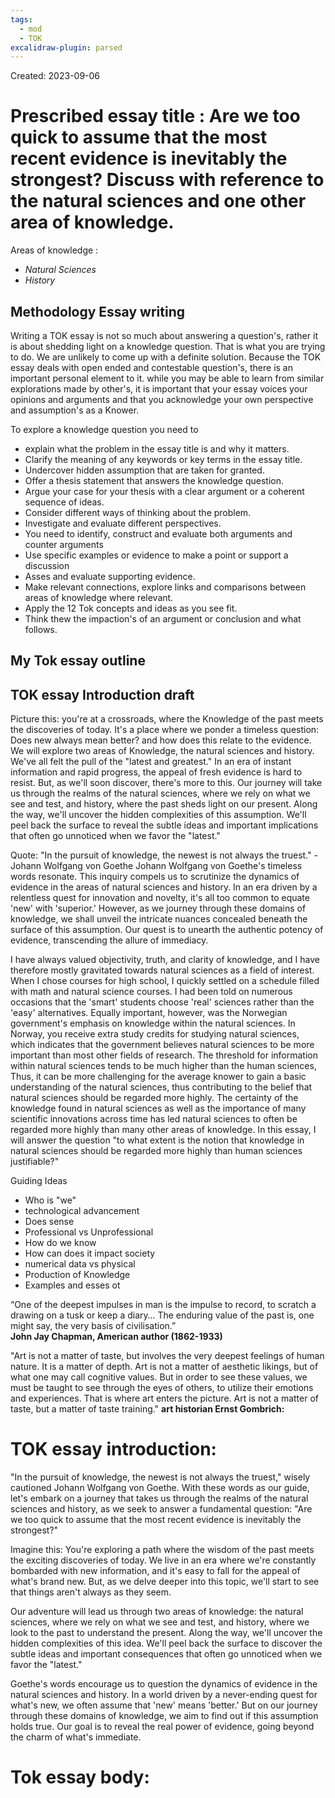 ```yaml
---
tags:
  - mod
  - TOK
excalidraw-plugin: parsed
---
```

Created: 2023-09-06 

# Prescribed essay title : **Are we too quick to assume that the most recent evidence is inevitably the strongest? Discuss with reference to the natural sciences and one other area of knowledge.** 

Areas of knowledge :
- *Natural Sciences*
- *History* 
## Methodology Essay writing

Writing a TOK essay is not so much about answering a question's, rather it is about shedding light on a knowledge question. That is what you are trying to do. We are unlikely to come up with a definite solution.
Because the TOK essay deals with open ended and contestable question's, there is an important personal element to it. while you may be able to learn from similar explorations made by other's, it is important that your essay voices your opinions and arguments and that you acknowledge your own perspective and assumption's as a Knower.

To explore a knowledge question you need to 
- explain what the problem in the essay title is and why it matters.
- Clarify the meaning of any keywords or key terms in the essay title. 
- Undercover hidden assumption that are taken for granted.
- Offer a thesis statement that answers the knowledge question.
- Argue your case for your thesis with a clear argument or a coherent sequence of ideas.
- Consider different ways of thinking about the problem.
- Investigate and evaluate different perspectives.
- You need to identify, construct and evaluate both arguments and counter arguments 
- Use specific examples or evidence to make a point or support a discussion
- Asses and evaluate supporting evidence.
- Make relevant connections, explore links and comparisons between areas of knowledge where relevant.
- Apply the 12 Tok concepts and ideas as you see fit.
- Think thew the impaction's of an argument or conclusion and what follows.

## My Tok essay outline


## TOK essay Introduction draft
Picture this: you're at a crossroads, where the Knowledge of the past meets the discoveries of today. It's a place where we ponder a timeless question: Does new always mean better? and how does this relate to the evidence. We will explore two areas of Knowledge, the natural sciences and history.
We've all felt the pull of the "latest and greatest." In an era of instant information and rapid progress, the appeal of fresh evidence is hard to resist. But, as we'll soon discover, there's more to this.
Our journey will take us through the realms of the natural sciences, where we rely on what we see and test, and history, where the past sheds light on our present. Along the way, we'll uncover the hidden complexities of this assumption. We'll peel back the surface to reveal the subtle ideas and important implications that often go unnoticed when we favor the "latest."

Quote: "In the pursuit of knowledge, the newest is not always the truest." - Johann Wolfgang von Goethe
Johann Wolfgang von Goethe's timeless words resonate. This inquiry compels us to scrutinize the dynamics of evidence in the areas of natural sciences and history. In an era driven by a relentless quest for innovation and novelty, it's all too common to equate 'new' with 'superior.' However, as we journey through these domains of knowledge, we shall unveil the intricate nuances concealed beneath the surface of this assumption. Our quest is to unearth the authentic potency of evidence, transcending the allure of immediacy.

I have always valued objectivity, truth, and clarity of knowledge, and I have therefore mostly
gravitated towards natural sciences as a field of interest. When I chose courses for high school, I quickly settled on a schedule filled with math and natural science courses. I had been told on numerous occasions that the 'smart' students choose 'real' sciences rather than the 'easy' alternatives. Equally important, however, was the Norwegian government's emphasis on knowledge within the natural sciences. In Norway, you receive extra study credits for studying natural sciences, which indicates that the government believes natural sciences to be more important than most other fields of research. The threshold for information within natural sciences tends to be much higher than the human sciences, Thus, it can be more challenging for the average knower to gain a basic understanding of the natural sciences, thus contributing to the belief that natural sciences should be regarded more highly. The certainty of the knowledge found in natural sciences as well as the importance of many scientific innovations across time has led natural sciences to often be regarded more highly than many other areas of knowledge. In this essay, I will answer the question "to what extent is the notion that knowledge in natural sciences should be regarded more highly than human sciences justifiable?"

Guiding Ideas
 - Who is "we"
 - technological advancement 
 - Does sense  
 - Professional vs Unprofessional
 - How do we know
 - How can does it impact society
 - numerical data vs physical
 - Production of Knowledge
 - Examples and esses ot


“One of the deepest impulses in man is the impulse to record, to scratch a drawing on a tusk or keep a diary… The enduring value of the past is, one might say, the very basis of civilisation.”  
**John Jay Chapman, American author (1862-1933)**

"Art is not a matter of taste, but involves the very deepest feelings of human nature. It is a matter of depth. Art is not a matter of aesthetic likings, but of what one may call cognitive values. But in order to see these values, we must be taught to see through the eyes of others, to utilize their emotions and experiences. That is where art enters the picture. Art is not a matter of taste, but a matter of taste training."
**art historian Ernst Gombrich:**

# TOK essay introduction: 
"In the pursuit of knowledge, the newest is not always the truest," wisely cautioned Johann Wolfgang von Goethe. With these words as our guide, let's embark on a journey that takes us through the realms of the natural sciences and history, as we seek to answer a fundamental question: "Are we too quick to assume that the most recent evidence is inevitably the strongest?"

Imagine this: You're exploring a path where the wisdom of the past meets the exciting discoveries of today. We live in an era where we're constantly bombarded with new information, and it's easy to fall for the appeal of what's brand new. But, as we delve deeper into this topic, we'll start to see that things aren't always as they seem.

Our adventure will lead us through two areas of knowledge: the natural sciences, where we rely on what we see and test, and history, where we look to the past to understand the present. Along the way, we'll uncover the hidden complexities of this idea. We'll peel back the surface to discover the subtle ideas and important consequences that often go unnoticed when we favor the "latest."

Goethe's words encourage us to question the dynamics of evidence in the natural sciences and history. In a world driven by a never-ending quest for what's new, we often assume that 'new' means 'better.' But on our journey through these domains of knowledge, we aim to find out if this assumption holds true. Our goal is to reveal the real power of evidence, going beyond the charm of what's immediate.

# Tok essay body:
